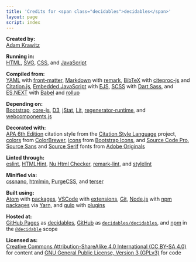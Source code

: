```yaml
---
title: 'Credits for <span class="decidables">decidables</span>'
layout: page
script: index
---
```


**Created by:**<br>
[Adam Krawitz](https://web.uvic.ca/psyc/krawitz/)

**Running in:**<br>
[HTML](https://html.spec.whatwg.org/),
[SVG](https://www.w3.org/Graphics/SVG/),
[CSS](https://www.w3.org/Style/CSS/),
and
[JavaScript](https://262.ecma-international.org/5.1/)

**Compiled from:**<br>
[YAML](https://yaml.org/)
with [front-matter](https://github.com/jxson/front-matter),
[Markdown](https://spec.commonmark.org/)
with [remark](https://remark.js.org/),
[BibTeX](http://www.bibtex.org/)
with [citeproc-js](https://citeproc-js.readthedocs.io/)
and [Citation.js](https://citation.js.org/),
[Embedded JavaScript](https://github.com/mde/ejs/blob/master/docs/syntax.md)
with [EJS](https://ejs.co/),
[SCSS](https://sass-lang.com/)
with [Dart Sass](https://sass-lang.com/dart-sass),
and
[ES.NEXT](https://tc39.es/ecma262/)
with [Babel](https://babeljs.io/)
and [rollup](https://rollupjs.org/)

**Depending on:**<br>
[Bootstrap](https://getbootstrap.com/),
[core-js](https://github.com/zloirock/core-js),
[D3](https://d3js.org/),
[jStat](https://github.com/jstat/jstat),
[Lit](https://lit.dev/),
[regenerator-runtime](http://facebook.github.io/regenerator/),
and
[webcomponents.js](https://github.com/WebComponents/webcomponentsjs)

**Decorated with:**<br>
[APA 6th Edition](https://www.npmjs.com/package/style-apa) citation style
from the [Citation Style Language](https://citationstyles.org/) project,
[colors](https://colorbrewer2.org/#type=qualitative&scheme=Set1&n=9)
from [ColorBrewer](https://colorbrewer2.org/),
[icons](https://icons.getbootstrap.com/#icons)
from [Bootstrap Icons](https://icons.getbootstrap.com/),
and
[Source Code Pro](https://fonts.adobe.com/fonts/source-code-pro),
[Source Sans](https://fonts.adobe.com/fonts/source-sans)
and
[Source Serif](https://fonts.adobe.com/fonts/source-serif) fonts
from [Adobe Originals](https://fonts.adobe.com/foundries/adobe)

**Linted through:**<br>
[eslint](https://eslint.org/),
[HTMLHint](https://htmlhint.com/),
[Nu Html Checker](https://validator.github.io/validator/),
[remark-lint](https://github.com/remarkjs/remark-lint),
and
[stylelint](https://stylelint.io/)

**Minified via:**<br>
[cssnano](https://cssnano.co/),
[htmlmin](https://htmlmin.readthedocs.io/),
[PurgeCSS](https://purgecss.com/),
and
[terser](https://terser.org/)

**Built using:**<br>
[Atom](https://atom.io/)
with [packages](https://atom.io/packages),
[VSCode](https://code.visualstudio.com/)
with [extensions](https://marketplace.visualstudio.com/VSCode),
[Git](https://git-scm.com/),
[Node.js](https://nodejs.org/)
with [npm packages](https://www.npmjs.com/)
via [Yarn](https://yarnpkg.com/),
and
[gulp](https://gulpjs.com/)
with [plugins](https://gulpjs.com/plugins/)

**Hosted at:**<br>
[GitHub Pages](https://pages.github.com/)
as [<span class="decidables">decidables</span>](https://decidables.github.io/),
[GitHub](https://github.com/)
as [`decidables/decidables`](https://github.com/decidables/decidables),
and
[npm](https://www.npmjs.com/)
in the [`@decidable`](https://www.npmjs.com/search?q=%40decidables) scope

**Licensed as:**<br>
[Creative Commons Attribution-ShareAlike 4.0 International (CC BY-SA 4.0)](https://creativecommons.org/licenses/by-sa/4.0/)
for content
and
[GNU General Public License, Version 3 (GPLv3)](https://www.gnu.org/licenses/gpl-3.0.html)
for code

